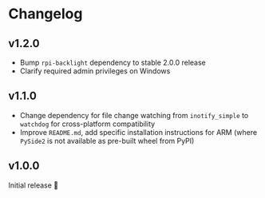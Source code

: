 # Changelog

## v1.2.0

- Bump `rpi-backlight` dependency to stable 2.0.0 release
- Clarify required admin privileges on Windows

## v1.1.0

- Change dependency for file change watching from `inotify_simple` to `watchdog` for
  cross-platform compatibility
- Improve `README.md`, add specific installation instructions for ARM (where `PySide2`
  is not available as pre-built wheel from PyPI)

## v1.0.0

Initial release 🥳
